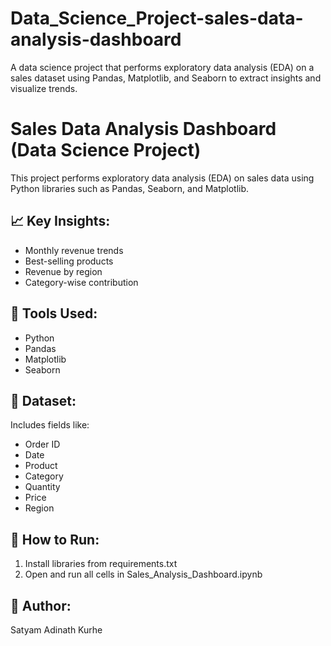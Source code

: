 # Data_Science_Project-sales-data-analysis-dashboard
A data science project that performs exploratory data analysis (EDA) on a sales dataset using Pandas, Matplotlib, and Seaborn to extract insights and visualize trends.
# Sales Data Analysis Dashboard (Data Science Project)

This project performs exploratory data analysis (EDA) on sales data using Python libraries such as Pandas, Seaborn, and Matplotlib.

## 📈 Key Insights:
- Monthly revenue trends
- Best-selling products
- Revenue by region
- Category-wise contribution

## 🧰 Tools Used:
- Python
- Pandas
- Matplotlib
- Seaborn

## 📁 Dataset:
Includes fields like:
- Order ID
- Date
- Product
- Category
- Quantity
- Price
- Region

## 🏁 How to Run:
1. Install libraries from requirements.txt
2. Open and run all cells in Sales_Analysis_Dashboard.ipynb

## 🙋 Author:
Satyam Adinath Kurhe
